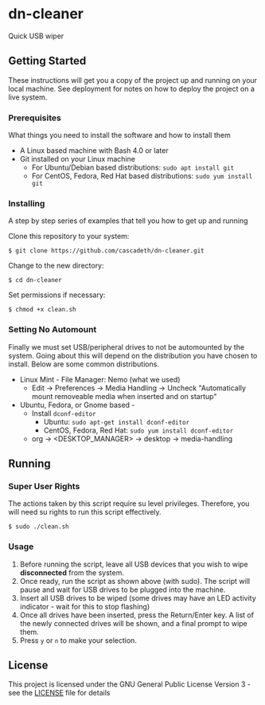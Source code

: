 # dn-cleaner
Quick USB wiper

## Getting Started

These instructions will get you a copy of the project up and running on your local machine. See deployment for notes on how to deploy the project on a live system.

### Prerequisites

What things you need to install the software and how to install them

 * A Linux based machine with Bash 4.0 or later
 * Git installed on your Linux machine 
     * For Ubuntu/Debian based distributions: `sudo apt install git`
     * For CentOS, Fedora, Red Hat based distributions: `sudo yum install git`

### Installing

A step by step series of examples that tell you how to get up and running

Clone this repository to your system:

```
$ git clone https://github.com/cascadeth/dn-cleaner.git
```
Change to the new directory: 
```
$ cd dn-cleaner
```

Set permissions if necessary:
```
$ chmod +x clean.sh
```

### Setting No Automount

Finally we must set USB/peripheral drives to not be automounted by the system. Going about this will depend on the distribution you have chosen to install. Below are some common distributions. 

 * Linux Mint - File Manager: Nemo (what we used)
     * Edit -> Preferences -> Media Handling -> Uncheck "Automatically mount removeable media when inserted and on startup"
 * Ubuntu, Fedora, or Gnome based - 
     * Install `dconf-editor`
         * Ubuntu: `sudo apt-get install dconf-editor`
         * CentOS, Fedora, Red Hat: `sudo yum install dconf-editor`
     * org -> <DESKTOP_MANAGER> -> desktop -> media-handling

## Running 

### Super User Rights

The actions taken by this script require su level privileges. Therefore, you will need su rights to run this script effectively. 
```
$ sudo ./clean.sh
```

### Usage

1. Before running the script, leave all USB devices that you wish to wipe **disconnected** from the system. 
2. Once ready, run the script as shown above (with sudo). The script will pause and wait for USB drives to be plugged into the machine. 
3. Insert all USB drives to be wiped (some drives may have an LED activity indicator - wait for this to stop flashing)
4. Once all drives have been inserted, press the Return/Enter key. A list of the newly connected drives will be shown, and a final prompt to wipe them.
5. Press `y` or `n` to make your selection. 

## License

This project is licensed under the GNU General Public License Version 3 - see the [LICENSE](LICENSE) file for details

